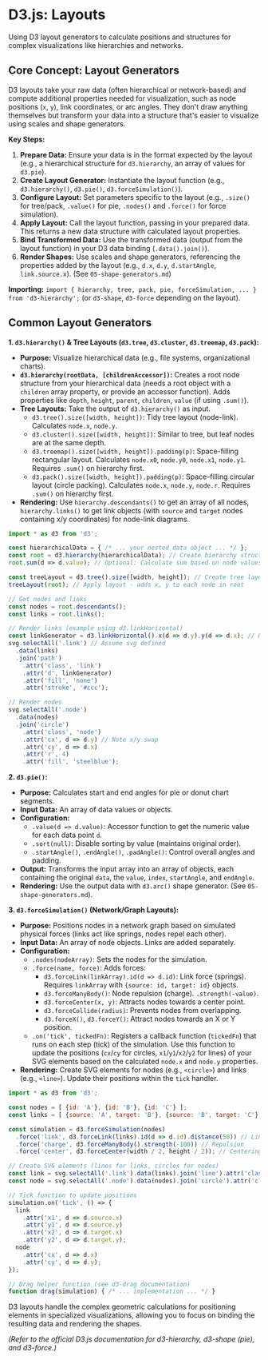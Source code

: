 # D3.js: Layouts

Using D3 layout generators to calculate positions and structures for complex visualizations like hierarchies and networks.

## Core Concept: Layout Generators

D3 layouts take your raw data (often hierarchical or network-based) and compute additional properties needed for visualization, such as node positions (`x`, `y`), link coordinates, or arc angles. They don't draw anything themselves but transform your data into a structure that's easier to visualize using scales and shape generators.

**Key Steps:**

1.  **Prepare Data:** Ensure your data is in the format expected by the layout (e.g., a hierarchical structure for `d3.hierarchy`, an array of values for `d3.pie`).
2.  **Create Layout Generator:** Instantiate the layout function (e.g., `d3.hierarchy()`, `d3.pie()`, `d3.forceSimulation()`).
3.  **Configure Layout:** Set parameters specific to the layout (e.g., `.size()` for tree/pack, `.value()` for pie, `.nodes()` and `.force()` for force simulation).
4.  **Apply Layout:** Call the layout function, passing in your prepared data. This returns a new data structure with calculated layout properties.
5.  **Bind Transformed Data:** Use the transformed data (output from the layout function) in your D3 data binding (`.data().join()`).
6.  **Render Shapes:** Use scales and shape generators, referencing the properties added by the layout (e.g., `d.x`, `d.y`, `d.startAngle`, `link.source.x`). (See `05-shape-generators.md`)

**Importing:** `import { hierarchy, tree, pack, pie, forceSimulation, ... } from 'd3-hierarchy';` (or `d3-shape`, `d3-force` depending on the layout).

## Common Layout Generators

**1. `d3.hierarchy()` &amp; Tree Layouts (`d3.tree`, `d3.cluster`, `d3.treemap`, `d3.pack`):**

*   **Purpose:** Visualize hierarchical data (e.g., file systems, organizational charts).
*   **`d3.hierarchy(rootData, [childrenAccessor])`:** Creates a root node structure from your hierarchical data (needs a root object with a `children` array property, or provide an accessor function). Adds properties like `depth`, `height`, `parent`, `children`, `value` (if using `.sum()`).
*   **Tree Layouts:** Take the output of `d3.hierarchy()` as input.
    *   `d3.tree().size([width, height])`: Tidy tree layout (node-link). Calculates `node.x`, `node.y`.
    *   `d3.cluster().size([width, height])`: Similar to tree, but leaf nodes are at the same depth.
    *   `d3.treemap().size([width, height]).padding(p)`: Space-filling rectangular layout. Calculates `node.x0`, `node.y0`, `node.x1`, `node.y1`. Requires `.sum()` on hierarchy first.
    *   `d3.pack().size([width, height]).padding(p)`: Space-filling circular layout (circle packing). Calculates `node.x`, `node.y`, `node.r`. Requires `.sum()` on hierarchy first.
*   **Rendering:** Use `hierarchy.descendants()` to get an array of all nodes, `hierarchy.links()` to get link objects (with `source` and `target` nodes containing x/y coordinates) for node-link diagrams.

```javascript
import * as d3 from 'd3';

const hierarchicalData = { /* ... your nested data object ... */ };
const root = d3.hierarchy(hierarchicalData); // Create hierarchy structure
root.sum(d => d.value); // Optional: Calculate sum based on node values

const treeLayout = d3.tree().size([width, height]); // Create tree layout generator (assume width/height defined)
treeLayout(root); // Apply layout - adds x, y to each node in root

// Get nodes and links
const nodes = root.descendants();
const links = root.links();

// Render links (example using d3.linkHorizontal)
const linkGenerator = d3.linkHorizontal().x(d => d.y).y(d => d.x); // Note x/y swap for horizontal tree
svg.selectAll('.link') // Assume svg defined
  .data(links)
  .join('path')
    .attr('class', 'link')
    .attr('d', linkGenerator)
    .attr('fill', 'none')
    .attr('stroke', '#ccc');

// Render nodes
svg.selectAll('.node')
  .data(nodes)
  .join('circle')
    .attr('class', 'node')
    .attr('cx', d => d.y) // Note x/y swap
    .attr('cy', d => d.x)
    .attr('r', 4)
    .attr('fill', 'steelblue');
```

**2. `d3.pie()`:**

*   **Purpose:** Calculates start and end angles for pie or donut chart segments.
*   **Input Data:** An array of data values or objects.
*   **Configuration:**
    *   `.value(d => d.value)`: Accessor function to get the numeric value for each data point `d`.
    *   `.sort(null)`: Disable sorting by value (maintains original order).
    *   `.startAngle()`, `.endAngle()`, `.padAngle()`: Control overall angles and padding.
*   **Output:** Transforms the input array into an array of objects, each containing the original `data`, the `value`, `index`, `startAngle`, and `endAngle`.
*   **Rendering:** Use the output data with `d3.arc()` shape generator. (See `05-shape-generators.md`).

**3. `d3.forceSimulation()` (Network/Graph Layouts):**

*   **Purpose:** Positions nodes in a network graph based on simulated physical forces (links act like springs, nodes repel each other).
*   **Input Data:** An array of node objects. Links are added separately.
*   **Configuration:**
    *   `.nodes(nodeArray)`: Sets the nodes for the simulation.
    *   `.force(name, force)`: Adds forces:
        *   `d3.forceLink(linkArray).id(d => d.id)`: Link force (springs). Requires `linkArray` with `{source: id, target: id}` objects.
        *   `d3.forceManyBody()`: Node repulsion (charge). `.strength(-value)`.
        *   `d3.forceCenter(x, y)`: Attracts nodes towards a center point.
        *   `d3.forceCollide(radius)`: Prevents nodes from overlapping.
        *   `d3.forceX()`, `d3.forceY()`: Attract nodes towards an X or Y position.
    *   `.on('tick', tickedFn)`: Registers a callback function (`tickedFn`) that runs on each step (tick) of the simulation. Use this function to update the positions (`cx`/`cy` for circles, `x1`/`y1`/`x2`/`y2` for lines) of your SVG elements based on the calculated `node.x` and `node.y` properties.
*   **Rendering:** Create SVG elements for nodes (e.g., `<circle>`) and links (e.g., `<line>`). Update their positions within the `tick` handler.

```javascript
import * as d3 from 'd3';

const nodes = [ {id: 'A'}, {id: 'B'}, {id: 'C'} ];
const links = [ {source: 'A', target: 'B'}, {source: 'B', target: 'C'} ];

const simulation = d3.forceSimulation(nodes)
  .force('link', d3.forceLink(links).id(d => d.id).distance(50)) // Link force
  .force('charge', d3.forceManyBody().strength(-100)) // Repulsion
  .force('center', d3.forceCenter(width / 2, height / 2)); // Centering (assume width/height defined)

// Create SVG elements (lines for links, circles for nodes)
const link = svg.selectAll('.link').data(links).join('line').attr('class', 'link').attr('stroke', '#999');
const node = svg.selectAll('.node').data(nodes).join('circle').attr('class', 'node').attr('r', 5).attr('fill', 'steelblue').call(drag(simulation)); // Add drag behavior (see 07-transitions-interactions.md)

// Tick function to update positions
simulation.on('tick', () => {
  link
    .attr('x1', d => d.source.x)
    .attr('y1', d => d.source.y)
    .attr('x2', d => d.target.x)
    .attr('y2', d => d.target.y);
  node
    .attr('cx', d => d.x)
    .attr('cy', d => d.y);
});

// Drag helper function (see d3-drag documentation)
function drag(simulation) { /* ... implementation ... */ }
```

D3 layouts handle the complex geometric calculations for positioning elements in specialized visualizations, allowing you to focus on binding the resulting data and rendering the shapes.

*(Refer to the official D3.js documentation for d3-hierarchy, d3-shape (pie), and d3-force.)*
